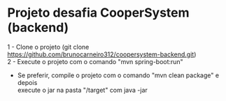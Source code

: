 # Projeto desafia CooperSystem (backend)

1 - Clone o projeto (git clone https://github.com/brunocarneiro312/coopersystem-backend.git)<br/>
2 - Execute o projeto com o comando "mvn spring-boot:run" <br/>

* Se preferir, compile o projeto com o comando "mvn clean package" e depois <br /> execute o jar na pasta "/target" com java -jar